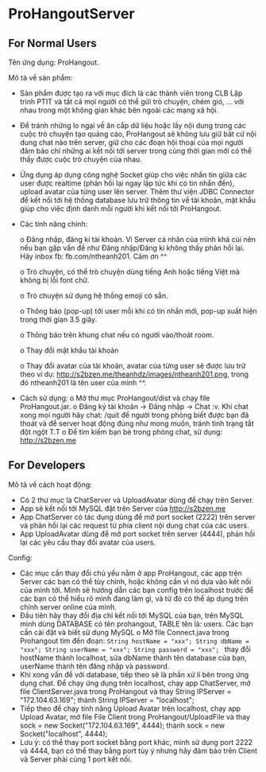 # ProHangoutServer

## For Normal Users

Tên ứng dụng: ProHangout.

Mô tả về sản phẩm:
-	Sản phẩm được tạo ra với mục đích là các thành viên trong CLB Lập trình PTIT và tất cả mọi người có thể gửi trò chuyện, chém gió, … với nhau trong một không gian khác bên ngoài các mạng xã hội.
-	Để tránh những lo ngại về ăn cắp dữ liệu hoặc lấy nội dung trong các cuộc trò chuyện tạo quảng cáo, ProHangout sẽ không lưu giữ bất cứ nội dung chat nào trên server, giữ cho các đoạn hội thoại của mọi người đảm bảo chỉ những ai kết nối tới server trong cùng thời gian mới có thể thấy được cuộc trò chuyện của nhau.
-	Ứng dụng áp dụng công nghệ Socket giúp cho việc nhắn tin giữa các user được realtime (phản hồi lại ngay lập tức khi có tin nhắn đến), upload avatar của từng user lên server. Thêm thư viện JDBC Connector để kết nối tới hệ thống database lưu trữ thông tin về tài khoản, mật khẩu giúp cho việc định danh mỗi người khi kết nối tới ProHangout.
-	Các tính năng chính:

    o	Đăng nhập, đăng kí tài khoản. Vì Server cá nhân của mình khá cùi nên nếu bạn gặp vấn đề như Đăng nhập/Đăng kí không thấy phản hồi lại. Hãy inbox fb: fb.com/ntheanh201. Cảm ơn ^^

    o	Trò chuyện, có thể trò chuyện dùng tiếng Anh hoặc tiếng Việt mà không bị lỗi font chữ.

    o	Trò chuyện sử dụng hệ thống emoji có sẵn.

    o	Thông báo (pop-up) tới user mỗi khi có tin nhắn mới, pop-up xuất hiện trong thời gian 3.5 giây.

    o	Thông báo trên khung chat nếu có người vào/thoát room.

    o	Thay đổi mật khẩu tài khoản

    o	Thay đổi avatar của tài khoản, avatar của từng user sẽ được lưu trữ theo ví dụ: http://s2bzen.me/theanhdz/images/ntheanh201.png, trong đó ntheanh201 là tên user của mình ^^.

-	Cách sử dụng:
o	Mở thư mục ProHangout/dist và chạy file ProHangout.jar.
o	Đăng ký tài khoản -> Đăng nhập -> Chat :v. Khi chat xong mọi người hãy chat: /quit để người trong phòng biết được bạn đã thoát và để server hoạt động đúng như mong muốn, tránh tình trạng tắt đột ngột T.T
o	Để tìm kiếm bạn bè trong phòng chat, sử dụng: http://s2bzen.me

## For Developers

Mô tả về cách hoạt động:
-   Có 2 thư mục là ChatServer và UploadAvatar dùng để chạy trên Server.
-   App sẽ kết nối tới MySQL đặt trên Server của http://s2bzen.me
-   App ChatServer có tác dụng dùng để mở port socket (2222) trên server và phản hồi lại các request từ phía client nội dung chat của các users.
-   App UploadAvatar dùng để mở port socket trên server (4444), phản hồi lại các yêu cầu thay đổi avatar của users.

Config:
-   Các mục cần thay đổi chủ yếu nằm ở app ProHangout, các app trên Server các bạn có thể tùy chính, hoặc không cần vì nó dựa vào kết nối của mình tới. Mình sẽ hướng dẫn các bạn config trên localhost trước để các bạn có thể hiểu rõ mình đang làm gì, và từ đó có thể áp dụng trên chính server online của mình.
-   Đầu tiên hãy thay đổi địa chỉ kết nối tới MySQL của bạn, trên MySQL mình dùng DATABASE có tên prohangout, TABLE tên là: users. Các bạn cần cài đặt và biết sử dụng MySQL
    o   Mở file Connect.java trong Prohangout tìm đến đoạn:
        ```String hostName = "xxx";
        String dbName = "xxx";
        String userName = "xxx";
        String password = "xxx";
        ```
        thay đổi hostName thành localhost, sửa dbName thành tên database của bạn, userName thành tên đăng nhập và password.
-   Khi xong vấn đề với database, tiếp theo sẽ là phần xử lí bên trong ứng dụng chat. Để chạy ứng dụng trên localhost, chạy app ChatServer, mở file ClientServer.java trong ProHangout và thay
        String IPServer = "172.104.63.169";
        thành String IPServer = "localhost";   
-   Tiếp theo để chạy tính năng Upload Avatar trên localhost, chạy app Upload Avatar, mở file File Client trong ProHangout/UploadFile và thay
        sock = new Socket("172.104.63.169", 4444);
        thành sock = new Socket("localhost", 4444);
-   Lưu ý: có thể thay port socket bằng port khác, mình sử dụng port 2222 và 4444, bạn có thể thay bằng port tùy ý nhưng hãy đảm bảo trên Client và Server phải cùng 1 port kết nối.
